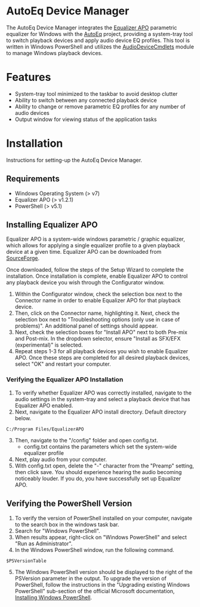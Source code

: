 # AutoEq Device Manager
The AutoEq Device Manager integrates the [Equalizer APO](https://sourceforge.net/projects/equalizerapo/) parametric equalizer for Windows with the [AutoEq](https://github.com/jaakkopasanen/AutoEq) project, providing a system-tray tool to switch playback devices and apply audio device EQ profiles. This tool is written in Windows PowerShell and utilizes the [AudioDeviceCmdlets](https://github.com/frgnca/AudioDeviceCmdlets) module to manage Windows playback devices.
# Features
- System-tray tool minimized to the taskbar to avoid desktop clutter
- Ability to switch between any connected playback device
- Ability to change or remove parametric EQ profiles for any number of audio devices
- Output window for viewing status of the application tasks
# Installation
Instructions for setting-up the AutoEq Device Manager.
## Requirements
- Windows Operating System (> v7)
- Equalizer APO (> v1.2.1)
- PowerShell (> v5.1)
## Installing Equalizer APO
Equalizer APO is a system-wide windows parametric / graphic equalizer, which allows for applying a single equalizer profile to a given playback device at a given time. Equalizer APO can be downloaded from [SourceForge](https://sourceforge.net/projects/equalizerapo/).

Once downloaded, follow the steps of the Setup Wizard to complete the installation.
Once installation is complete, enable Equalizer APO to control any playback device you wish through the Configurator window.
1. Within the Configurator window, check the selection box next to the Connector name in order to enable Equalizer APO for that playback device.
2. Then, click on the Connector name, highlighting it. Next, check the selection box next to "Troubleshooting options (only use in case of problems)". An additional panel of settings should appear.
3. Next, check the selection boxes for "Install APO" next to both Pre-mix and Post-mix. In the dropdown selector, ensure "Install as SFX/EFX (experimental)" is selected.
4. Repeat steps 1-3 for all playback devices you wish to enable Equalizer APO.
Once these steps are completed for all desired playback devices, select "OK" and restart your computer.
### Verifying the Equalizer APO Installation
1. To verify whether Equalizer APO was correctly installed, navigate to the audio settings in the system-tray and select a playback device that has Equalizer APO enabled.
2. Next, navigate to the Equalizer APO install directory. Default directory below.
```
C:/Program Files/EqualizerAPO
```
3. Then, navigate to the "/config" folder and open config.txt.
   - config.txt contains the parameters which set the system-wide equalizer profile
4. Next, play audio from your computer.
5. With config.txt open, delete the "-" character from the "Preamp" setting, then click save. You should experience hearing the audio becoming noticeably louder. If you do, you have successfully set up Equalizer APO.
## Verifying the PowerShell Version
1. To verify the version of PowerShell installed on your computer, navigate to the search box in the windows task bar.
2. Search for "Windows PowerShell".
3. When results appear, right-click on "Windows PowerShell" and select "Run as Administrator".
4. In the Windows PowerShell window, run the following command.
```
$PSVersionTable
```
5. The Windows PowerShell version should be displayed to the right of the PSVersion parameter in the output.
To upgrade the version of PowerShell, follow the instructions in the "Upgrading existing Windows PowerShell" sub-section of the official Microsoft documentation, [Installing Windows PowerShell](https://docs.microsoft.com/en-us/powershell/scripting/windows-powershell/install/installing-windows-powershell?view=powershell-7.2).
